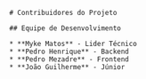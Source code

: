    # Contribuidores do Projeto
    
    ## Equipe de Desenvolvimento
    
    * **Myke Matos** - Lider Técnico
    * **Pedro Henrique** - Backend
    * **Pedro Mezadre** - Frontend
    * **João Guilherme** - Júnior
